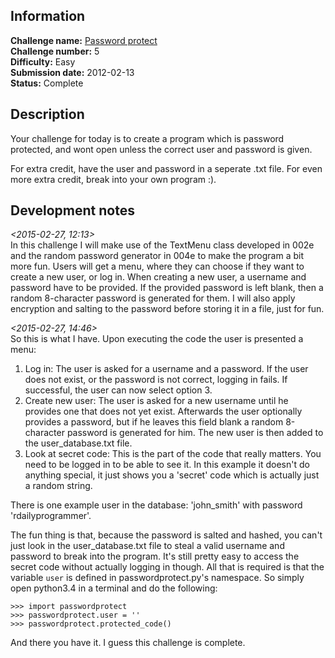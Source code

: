 ## Information

**Challenge name:** [Password protect](http://www.reddit.com/r/dailyprogrammer/comments/pnhyn/2122012_challenge_5_easy/)  
**Challenge number:** 5  
**Difficulty:** Easy  
**Submission date:** 2012-02-13  
**Status:** Complete

## Description

Your challenge for today is to create a program which is password protected, and wont open unless
the correct user and password is given.

For extra credit, have the user and password in a seperate .txt file. For even more extra credit,
break into your own program :).

## Development notes

*<2015-02-27, 12:13>*  
In this challenge I will make use of the TextMenu class developed in 002e and the random password
generator in 004e to make the program a bit more fun. Users will get a menu, where they can choose
if they want to create a new user, or log in. When creating a new user, a username and password have
to be provided. If the provided password is left blank, then a random 8-character password is
generated for them. I will also apply encryption and salting to the password before storing it in
a file, just for fun.

*<2015-02-27, 14:46>*  
So this is what I have. Upon executing the code the user is presented a menu:

1. Log in: The user is asked for a username and a password. If the user does not exist, or the password is
   not correct, logging in fails. If successful, the user can now select option 3.
2. Create new user: The user is asked for a new username until he provides one that does not yet exist.
   Afterwards the user optionally provides a password, but if he leaves this field blank a random
   8-character password is generated for him. The new user is then added to the user_database.txt file.
3. Look at secret code: This is the part of the code that really matters. You need to be logged in to be
   able to see it. In this example it doesn't do anything special, it just shows you a 'secret' code which
   is actually just a random string.

There is one example user in the database: 'john_smith' with password 'rdailyprogrammer'.

The fun thing is that, because the password is salted and hashed, you can't just look in the
user_database.txt file to steal a valid username and password to break into the program. It's still pretty
easy to access the secret code without actually logging in though. All that is required is that the
variable `user` is defined in passwordprotect.py's namespace. So simply open python3.4 in a terminal and
do the following:

    >>> import passwordprotect
    >>> passwordprotect.user = ''
    >>> passwordprotect.protected_code()

And there you have it. I guess this challenge is complete.
